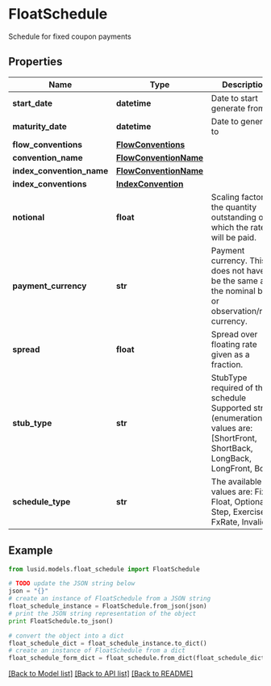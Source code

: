 # FloatSchedule

Schedule for fixed coupon payments

## Properties
Name | Type | Description | Notes
------------ | ------------- | ------------- | -------------
**start_date** | **datetime** | Date to start generate from | [optional] 
**maturity_date** | **datetime** | Date to generate to | [optional] 
**flow_conventions** | [**FlowConventions**](FlowConventions.md) |  | [optional] 
**convention_name** | [**FlowConventionName**](FlowConventionName.md) |  | [optional] 
**index_convention_name** | [**FlowConventionName**](FlowConventionName.md) |  | [optional] 
**index_conventions** | [**IndexConvention**](IndexConvention.md) |  | [optional] 
**notional** | **float** | Scaling factor, the quantity outstanding on which the rate will be paid. | [optional] 
**payment_currency** | **str** | Payment currency. This does not have to be the same as the nominal bond or observation/reset currency. | [optional] 
**spread** | **float** | Spread over floating rate given as a fraction. | [optional] 
**stub_type** | **str** | StubType required of the schedule    Supported string (enumeration) values are: [ShortFront, ShortBack, LongBack, LongFront, Both]. | [optional] 
**schedule_type** | **str** | The available values are: Fixed, Float, Optionality, Step, Exercise, FxRate, Invalid | 

## Example

```python
from lusid.models.float_schedule import FloatSchedule

# TODO update the JSON string below
json = "{}"
# create an instance of FloatSchedule from a JSON string
float_schedule_instance = FloatSchedule.from_json(json)
# print the JSON string representation of the object
print FloatSchedule.to_json()

# convert the object into a dict
float_schedule_dict = float_schedule_instance.to_dict()
# create an instance of FloatSchedule from a dict
float_schedule_form_dict = float_schedule.from_dict(float_schedule_dict)
```
[[Back to Model list]](../README.md#documentation-for-models) [[Back to API list]](../README.md#documentation-for-api-endpoints) [[Back to README]](../README.md)


